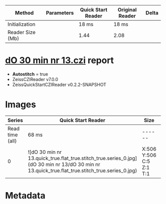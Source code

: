 |  Method            | Parameters       | Quick Start Reader | Original Reader | Delta  |
| -------------------|------------------|--------------------|-----------------|------- |
| Initialization     |                  |18 ms|18 ms|        |
| Reader Size (Mb)     |                  |1.44|2.08|        |
# [dO 30 min nr 13.czi](https://zenodo.org/record/5714530/files/dO%2030%20min%20nr%2013.czi) report
 - **Autostitch** = true
 - ZeissCZIReader v7.0.0
 - ZeissQuickStartCZIReader v0.2.2-SNAPSHOT

# Images 

| Series            | Quick Start Reader | Size | Original Reader | Size | #Diffs |
|-------------------|--------------------|------|-----------------|------|--------|
| Read time (all)   |68 ms|------|74 ms|------|--------|
|0|![dO 30 min nr 13.quick_true.flat_true.stitch_true.series_0.jpg](dO 30 min nr 13/dO 30 min nr 13.quick_true.flat_true.stitch_true.series_0.jpg)|X:506<br>Y:506<br>C:5<br>Z:1<br>T:1|![dO 30 min nr 13.quick_false.flat_true.stitch_true.series_0.jpg](dO 30 min nr 13/dO 30 min nr 13.quick_false.flat_true.stitch_true.series_0.jpg)|X:506<br>Y:506<br>C:5<br>Z:1<br>T:1|0|

# Metadata

